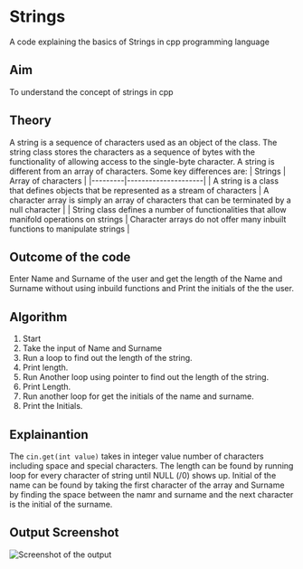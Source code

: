 # Strings
A code explaining the basics of Strings in cpp programming language
## Aim
To understand the concept of strings in cpp
## Theory
A string is a sequence of characters used as an object of the class. The string class stores the characters as a sequence of bytes with the functionality of allowing access to the single-byte character. A string is different from an array of characters. Some key differences are:
| Strings | Array of characters |
|---------|---------------------|
| A string is a class that defines objects that be represented as a stream of characters | A character array is simply an array of characters that can be terminated by a null character |
| String class defines a number of functionalities that allow manifold operations on strings | Character arrays do not offer many inbuilt functions to manipulate strings |
## Outcome of the code
Enter Name and Surname of the user and get the length of the Name and Surname without using inbuild functions and Print the initials of the the user.
## Algorithm
1. Start
2. Take the input of Name and Surname
3. Run a loop to find out the length of the string.
4. Print length.
5. Run Another loop using pointer to find out the length of the string.
6. Print Length.
7. Run another loop for get the initials of the name and surname.
8. Print the Initials.
## Explainantion
The ```cin.get(int value)``` takes in integer value number of characters including space and special characters.
The length can be found by running loop for every character of string until NULL (/0) shows up.
Initial of the name can be found by taking the first character of the array and Surname by finding the space between the namr and surname and the next character is the initial of the surname.
## Output Screenshot
![Screenshot of the output]()
